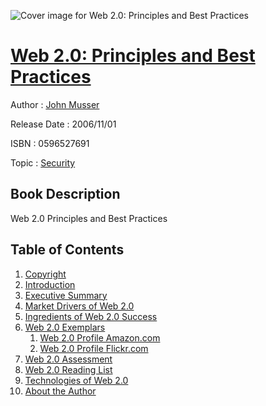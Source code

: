 ![Cover image for Web 2.0: Principles and Best Practices](https://imgdetail.ebookreading.net/cover/cover/security/EB0596527691.jpg)

[Web 2.0: Principles and Best Practices](https://ebookreading.net/view/book/Web+2.0%3A+Principles+and+Best+Practices-EB0596527691_1.html "Web 2.0: Principles and Best Practices")
====================================================================================================================

Author : [John Musser](https://ebookreading.net/search/author/John+Musser)

Release Date : 2006/11/01

ISBN : 0596527691

Topic : [Security](https://ebookreading.net/search/category/security)

Book Description
-----------------

 Web 2.0 Principles and Best Practices 
              
Table of Contents
-----------------

1. [Copyright](https://ebookreading.net/view/book/Web+2.0%3A+Principles+and+Best+Practices-EB0596527691_1.html)
1. [Introduction](https://ebookreading.net/view/book/Web+2.0%3A+Principles+and+Best+Practices-EB0596527691_2.html)
1. [Executive Summary](https://ebookreading.net/view/book/Web+2.0%3A+Principles+and+Best+Practices-EB0596527691_4.html)
1. [Market Drivers of Web 2.0](https://ebookreading.net/view/book/Web+2.0%3A+Principles+and+Best+Practices-EB0596527691_0.html)
1. [Ingredients of Web 2.0 Success](https://ebookreading.net/view/book/Web+2.0%3A+Principles+and+Best+Practices-EB0596527691_6.html)
1. [Web 2.0 Exemplars](https://ebookreading.net/view/book/Web+2.0%3A+Principles+and+Best+Practices-EB0596527691_8.html)
    1. [Web 2.0 Profile Amazon.com](https://ebookreading.net/view/book/Web+2.0%3A+Principles+and+Best+Practices-EB0596527691_10.html)
    1. [Web 2.0 Profile Flickr.com](https://ebookreading.net/view/book/Web+2.0%3A+Principles+and+Best+Practices-EB0596527691_11.html)
1. [Web 2.0 Assessment](https://ebookreading.net/view/book/Web+2.0%3A+Principles+and+Best+Practices-EB0596527691_0.html)
1. [Web 2.0 Reading List](https://ebookreading.net/view/book/Web+2.0%3A+Principles+and+Best+Practices-EB0596527691_0.html)
1. [Technologies of Web 2.0](https://ebookreading.net/view/book/Web+2.0%3A+Principles+and+Best+Practices-EB0596527691_15.html)
1. [About the Author](https://ebookreading.net/view/book/Web+2.0%3A+Principles+and+Best+Practices-EB0596527691_18.html)
